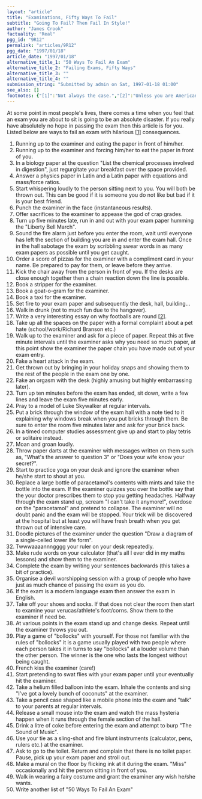 ```yaml
---
layout: "article"
title: "Examinations, Fifty Ways To Fail"
subtitle: "Going To Fail? Then Fail In Style!"
author: "James Crook"
factuality: "Real"
pgg_id: "9R12"
permalink: "articles/9R12"
pgg_date: "1997/01/18"
article_date: "1997/01/18"
alternative_title_1: "50 Ways To Fail An Exam"
alternative_title_2: "Failing Exams, Fifty Ways"
alternative_title_3: ""
alternative_title_4: ""
submission_string: "Submitted by admin on Sat, 1997-01-18 01:00"
see_also: []
footnotes: {"[1]":"Not always the case.","[2]":"Unless you are American, in which case, write about why they are egg-shaped."}
---
```

<div>
<p>At some point in most people's lives, there comes a time when you feel that an exam you are about to sit is going to be an absolute disaster. If you really have absolutely no hope in passing the exam then this article is for you. Listed below are ways to fail an exam with hilarious <a href="#footnotes.1" class="footnote-link">[1]</a> consequences.</p>
<ol>
<li value="1">Running up to the examiner and eating the paper in front of him/her.</li>
<li value="2">Running up to the examiner and forcing him/her to eat the paper in front of you.</li>
<li value="3">In a biology paper at the question "List the chemical processes involved in digestion", just regurgitate your breakfast over the space provided.</li>
<li value="4">Answer a physics paper in Latin and a Latin paper with equations and mass/force ratios.</li>
<li value="5">Start whispering loudly to the person sitting next to you. You will both be thrown out. This can be good if it is someone you do not like but bad if it is your best friend.</li>
<li value="6">Punch the examiner in the face (instantaneous results).</li>
<li value="7">Offer sacrifices to the examiner to appease the god of crap grades.</li>
<li value="8">Turn up five minutes late, run in and out with your exam paper humming the "Liberty Bell March".</li>
<li value="9">Sound the fire alarm just before you enter the room, wait until everyone has left the section of building you are in and enter the exam hall. Once in the hall sabotage the exam by scribbling swear words in as many exam papers as possible until you get caught.</li>
<li value="10">Order a score of pizzas for the examiner with a compliment card in your name. Be prepared to pay for them, or leave before they arrive.</li>
<li value="11">Kick the chair away from the person in front of you. If the desks are close enough together then a chain reaction down the line is possible.</li>
<li value="12">Book a stripper for the examiner.</li>
<li value="13">Book a goat-o-gram for the examiner.</li>
<li value="14">Book a taxi for the examiner.</li>
<li value="15">Set fire to your exam paper and subsequently the desk, hall, building...</li>
<li value="16">Walk in drunk (not to much fun due to the hangover).</li>
<li value="17">Write a very interesting essay on why footballs are round <a href="#footnotes.2" class="footnote-link">[2]</a>.</li>
<li value="18">Take up all the spaces on the paper with a formal complaint about a pet hate (school/work/Richard Branson etc.)</li>
<li value="19">Walk up to the examiner and ask for a piece of paper. Repeat this at five minute intervals until the examiner asks why you need so much paper, at this point show the examiner the paper chain you have made out of your exam entry.</li>
<li value="20">Fake a heart attack in the exam.</li>
<li value="21">Get thrown out by bringing in your holiday snaps and showing them to the rest of the people in the exam one by one.</li>
<li value="22">Fake an orgasm with the desk (highly amusing but highly embarrassing later).</li>
<li value="23">Turn up ten minutes before the exam has ended, sit down, write a few lines and leave the exam five minutes early.</li>
<li value="24">Pray to a model of Luke Skywalker at regular intervals.</li>
<li value="25">Put a brick through the window of the exam hall with a note tied to it explaining why windows break when you put bricks through them. Be sure to enter the room five minutes later and ask for your brick back.</li>
<li value="26">In a timed computer studies assessment give up and start to play tetris or solitaire instead.</li>
<li value="27">Moan and groan loudly.</li>
<li value="28">Throw paper darts at the examiner with messages written on them such as, "What's the answer to question 3" or "Does your wife know your secret?".</li>
<li value="29">Start to practice yoga on your desk and ignore the examiner when he/she start to shout at you.</li>
<li value="30">Replace a large bottle of paracetamol's contents with mints and take the bottle into the exam. If the examiner quizzes you over the bottle say that the your doctor prescribes them to stop you getting headaches. Halfway through the exam stand up, scream "I can't take it anymore!", overdose on the "paracetamol" and pretend to collapse. The examiner will no doubt panic and the exam will be stopped. Your trick will be discovered at the hospital but at least you will have fresh breath when you get thrown out of intensive care.</li>
<li value="31">Doodle pictures of the examiner under the question "Draw a diagram of a single-celled lower life form".</li>
<li value="32">Twwwaaaannngggg your ruler on your desk repeatedly.</li>
<li value="33">Make rude words on your calculator (that's all I ever did in my maths lessons) and show them to the examiner.</li>
<li value="34">Complete the exam by writing your sentences backwards (this takes a bit of practice).</li>
<li value="35">Organise a devil worshipping session with a group of people who have just as much chance of passing the exam as you do.</li>
<li value="36">If the exam is a modern language exam then answer the exam in English.</li>
<li value="37">Take off your shoes and socks. If that does not clear the room then start to examine your verucas/athlete's foot/corns. Show them to the examiner if need be.</li>
<li value="38">At various points in the exam stand up and change desks. Repeat until the examiner throws you out.</li>
<li value="39">Play a game of "bollocks" with yourself. For those not familiar with the rules of "bollocks" it is a game usually played with two people where each person takes it in turns to say "bollocks" at a louder volume than the other person. The winner is the one who lasts the longest without being caught.</li>
<li value="40">French kiss the examiner (care!)</li>
<li value="41">Start pretending to swat flies with your exam paper until your eventually hit the examiner.</li>
<li value="42">Take a helium filled balloon into the exam. Inhale the contents and sing "I've got a lovely bunch of coconuts" at the examiner.</li>
<li value="43">Take a pencil case shaped like a mobile phone into the exam and "talk" to your parents at regular intervals.</li>
<li value="44">Release a small mouse into the exam and watch the mass hysteria happen when it runs through the female section of the hall.</li>
<li value="45">Drink a litre of coke before entering the exam and attempt to burp "The Sound of Music".</li>
<li value="46">Use your tie as a sling-shot and fire blunt instruments (calculator, pens, rulers etc.) at the examiner.</li>
<li value="47">Ask to go to the toilet. Return and complain that there is no toilet paper. Pause, pick up your exam paper and stroll out.</li>
<li value="48">Make a mural on the floor by flicking ink at it during the exam. "Miss" occasionally and hit the person sitting in front of you.</li>
<li value="49">Walk in wearing a fairy costume and grant the examiner any wish he/she wants.</li>
<li value="50">Write another list of "50 Ways To Fail An Exam"</li>
</ol>
</div>
